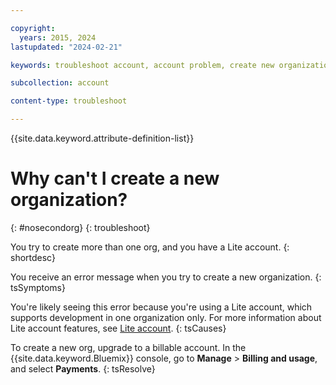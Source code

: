 ```yaml
---

copyright:
  years: 2015, 2024
lastupdated: "2024-02-21"

keywords: troubleshoot account, account problem, create new organization, new  org, create org

subcollection: account

content-type: troubleshoot

---
```


{{site.data.keyword.attribute-definition-list}}


# Why can't I create a new organization?
{: #nosecondorg}
{: troubleshoot}

You try to create more than one org, and you have a Lite account.
{: shortdesc}

You receive an error message when you try to create a new organization.
{: tsSymptoms}

You're likely seeing this error because you're using a Lite account, which supports development in one organization only. For more information about Lite account features, see [Lite account](/docs/account?topic=account-accounts#liteaccount).
{: tsCauses}

To create a new org, upgrade to a billable account. In the {{site.data.keyword.Bluemix}} console, go to **Manage** > **Billing and usage**, and select **Payments**.
{: tsResolve}
